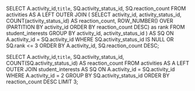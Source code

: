  <!-- find all -->

SELECT A.activity_id,`title`, SQ.activity_status_id, SQ.reaction_count
FROM activities AS A
LEFT OUTER JOIN (
    SELECT activity_id, activity_status_id, COUNT(activity_status_id) AS reaction_count,
             ROW_NUMBER() OVER (PARTITION BY activity_id ORDER BY reaction_count DESC) as rank
	FROM student_interests
    GROUP BY activity_id, activity_status_id
) AS SQ
ON A.activity_id = SQ.activity_id
WHERE SQ.activity_status_id IS NULL OR SQ.rank <= 3
ORDER BY A.activity_id, SQ.reaction_count DESC;

 <!-- find one -->

SELECT A.activity_id,`title`, SQ.activity_status_id, COUNT(SQ.activity_status_id) AS reaction_count
FROM activities AS A
LEFT OUTER JOIN student_interests AS SQ
ON A.activity_id = SQ.activity_id
WHERE A.activity_id = 2
GROUP BY SQ.activity_status_id
ORDER BY reaction_count DESC
LIMIT 3;